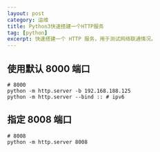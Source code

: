 ```yaml
---
layout: post
category: 运维
title: Python3快速搭建一个HTTP服务
tag: [python]
excerpt: 快速搭建一个 HTTP 服务，用于测试网络联通情况。
---
```


## 使用默认 8000 端口

```shell
# 8000
python -m http.server -b 192.168.188.125
python -m http.server --bind :: # ipv6
```

## 指定 8008 端口

```shell
# 8008
python -m http.server 8008
```
